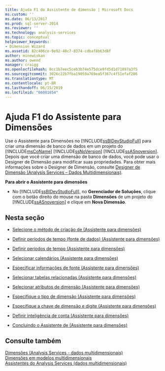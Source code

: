 ```yaml
---
title: Ajuda F1 do Assistente de dimensão | Microsoft Docs
ms.custom: ''
ms.date: 06/13/2017
ms.prod: sql-server-2014
ms.reviewer: ''
ms.technology: analysis-services
ms.topic: conceptual
helpviewer_keywords:
- Dimension Wizard
ms.assetid: 82c406ce-9e92-40c7-8374-cdbaf8b63d8f
author: minewiskan
ms.author: owend
manager: craigg
ms.openlocfilehash: 0cc1b7eec5ceb3b74e575dce9fd5d1d71897a3f5
ms.sourcegitcommit: 3026c22b7fba19059a769ea5f367c4f51efaf286
ms.translationtype: MT
ms.contentlocale: pt-BR
ms.lasthandoff: 06/15/2019
ms.locfileid: "66081654"
---
```

# <a name="dimension-wizard-f1-help"></a>Ajuda F1 do Assistente para Dimensões
  Use o Assistente para Dimensões no [!INCLUDE[ssBIDevStudioFull](../includes/ssbidevstudiofull-md.md)] para criar uma dimensão de banco de dados em um projeto do [!INCLUDE[msCoName](../includes/msconame-md.md)] [!INCLUDE[ssNoVersion](../includes/ssnoversion-md.md)] [!INCLUDE[ssASnoversion](../includes/ssasnoversion-md.md)]. Depois que você criar uma dimensão de banco de dados, você pode usar o Designer de Dimensão para modificar suas propriedades. Para obter mais informações sobre o Designer de Dimensão, consulte [Designer de Dimensão &#40;Analysis Services – Dados Multidimensionais&#41;](dimension-designer-analysis-services-multidimensional-data.md).  
  
 **Para abrir o Assistente para dimensões**  
  
-   No [!INCLUDE[ssBIDevStudioFull](../includes/ssbidevstudiofull-md.md)], no **Gerenciador de Soluções**, clique com o botão direito do mouse na pasta **Dimensões** de um projeto do [!INCLUDE[ssASnoversion](../includes/ssasnoversion-md.md)] e clique em **Nova Dimensão**.  
  
## <a name="in-this-section"></a>Nesta seção  
  
-   [Selecione o método de criação de &#40;Assistente para dimensões&#41;](select-creation-method-dimension-wizard.md)  
  
-   [Definir períodos de tempo &#40;fonte de dados&#41; &#40;Assistente para dimensões&#41;](define-time-periods-data-source-dimension-wizard.md)  
  
-   [Definir períodos de tempo &#40;Assistente para dimensões&#41;](define-time-periods-dimension-wizard.md)  
  
-   [Selecionar calendários &#40;Assistente para dimensões&#41;](select-calendars-dimension-wizard.md)  
  
-   [Especificar informações de fonte &#40;Assistente para dimensões&#41;](specify-source-information-dimension-wizard.md)  
  
-   [Selecionar tabelas relacionadas &#40;Assistente para dimensões&#41;](select-related-tables-dimension-wizard.md)  
  
-   [Selecionar atributos de dimensão &#40;Assistente para dimensões&#41;](select-dimension-attributes-dimension-wizard.md)  
  
-   [Especifique o tipo de dimensão &#40;Assistente para dimensões&#41;](specify-dimension-type-dimension-wizard.md)  
  
-   [Especifique a chave de dimensão e digite &#40;Assistente para dimensões&#41;](specify-dimension-key-and-type-dimension-wizard.md)  
  
-   [Definir inteligência de conta &#40;Assistente para dimensões&#41;](define-account-intelligence-dimension-wizard.md)  
  
-   [Concluindo o Assistente de &#40;Assistente para dimensões&#41;](completing-the-wizard-dimension-wizard.md)  
  
## <a name="see-also"></a>Consulte também  
 [Dimensões &#40;Analysis Services - dados multidimensionais&#41;](multidimensional-models-olap-logical-dimension-objects/dimensions-analysis-services-multidimensional-data.md)   
 [Dimensões em modelos multidimensionais](multidimensional-models/dimensions-in-multidimensional-models.md)   
 [Assistentes do Analysis Services &#40;dados multidimensionais&#41;](analysis-services-wizards-multidimensional-data.md)  
  
  
